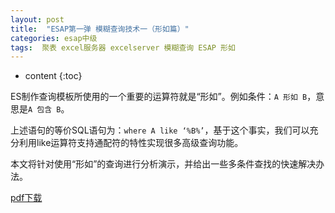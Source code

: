 ```yaml
---
layout: post
title:  "ESAP第一弹 模糊查询技术一（形如篇）"
categories: esap中级
tags:  聚表 excel服务器 excelserver 模糊查询 ESAP 形如
---
```


* content
{:toc}

ES制作查询模板所使用的一个重要的运算符就是“形如”。例如条件：`A 形如 B`，意思是`A 包含 B`。

上述语句的等价SQL语句为：`where A like ‘%B%’`，基于这个事实，我们可以充分利用like运算符支持通配符的特性实现很多高级查询功能。

本文将针对使用“形如”的查询进行分析演示，并给出一些多条件查找的快速解决办法。

[pdf下载](/files/ESAP1.pdf)
